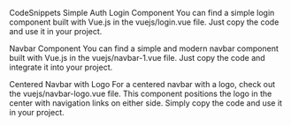 ﻿CodeSnippets
Simple Auth Login Component
You can find a simple login component built with Vue.js in the vuejs/login.vue file. Just copy the code and use it in your project.

Navbar Component
You can find a simple and modern navbar component built with Vue.js in the vuejs/navbar-1.vue file. Just copy the code and integrate it into your project.

Centered Navbar with Logo
For a centered navbar with a logo, check out the vuejs/navbar-logo.vue file. This component positions the logo in the center with navigation links on either side. Simply copy the code and use it in your project.